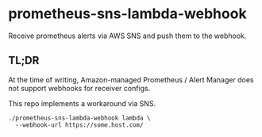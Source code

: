 # prometheus-sns-lambda-webhook

Receive prometheus alerts via AWS SNS and push them to the webhook.

## TL;DR

At the time of writing, Amazon-managed Prometheus / Alert Manager does not
support webhooks for receiver configs.

This repo implements a workaround via SNS.

```shell
./prometheus-sns-lambda-webhook lambda \
  --webhook-url https://some.host.com/
```

